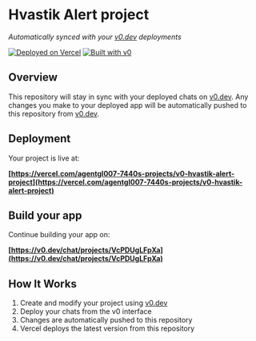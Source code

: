 # Hvastik Alert project

*Automatically synced with your [v0.dev](https://v0.dev) deployments*

[![Deployed on Vercel](https://img.shields.io/badge/Deployed%20on-Vercel-black?style=for-the-badge&logo=vercel)](https://vercel.com/agentgl007-7440s-projects/v0-hvastik-alert-project)
[![Built with v0](https://img.shields.io/badge/Built%20with-v0.dev-black?style=for-the-badge)](https://v0.dev/chat/projects/VcPDUgLFpXa)

## Overview

This repository will stay in sync with your deployed chats on [v0.dev](https://v0.dev).
Any changes you make to your deployed app will be automatically pushed to this repository from [v0.dev](https://v0.dev).

## Deployment

Your project is live at:

**[https://vercel.com/agentgl007-7440s-projects/v0-hvastik-alert-project](https://vercel.com/agentgl007-7440s-projects/v0-hvastik-alert-project)**

## Build your app

Continue building your app on:

**[https://v0.dev/chat/projects/VcPDUgLFpXa](https://v0.dev/chat/projects/VcPDUgLFpXa)**

## How It Works

1. Create and modify your project using [v0.dev](https://v0.dev)
2. Deploy your chats from the v0 interface
3. Changes are automatically pushed to this repository
4. Vercel deploys the latest version from this repository